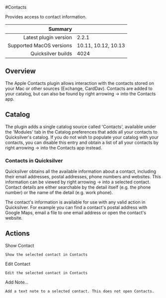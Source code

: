 #Contacts

Provides access to contact information.

 Summary                  | &nbsp; 
-------------------------:|:--------------------
 Latest plugin version    | 2.2.1
 Supported MacOS versions | 10.11, 10.12, 10.13
 Quicksilver builds       | 4024


## Overview

The Apple Contacts plugin allows interaction with the contacts stored on your
Mac or other sources (Exchange, CardDav). Contacts are added to your catalog,
but can also be found by right arrowing → into the Contacts app.

## Catalog

The plugin adds a single catalog source called 'Contacts', available under the
'Modules' tab in the Catalog preferences that adds all your contacts to
Quicksilver's catalog. If you do not wish to populate your catalog with your
contacts, you can disable this entry and obtain a list of all your contacts by
right arrowing → into the Contacts app instead.

### Contacts in Quicksilver

Quicksilver obtains all the available information about a contact, including
their email addresses, postal addresses, phone numbers and websites. This
information can be viewed by right arrowing → into a selected contact. Contact
details are either searchable by the detail itself (e.g. the phone number) or
the name of the detail (e.g. work phone).

The contact's information is available for use with any valid action in
Quicksilver. For example you can find a contact's postal address with Google
Maps, email a file to one email address or open the contact's website.

## Actions

Show Contact

    Show the selected contact in Contacts
Edit Contact

    Edit the selected contact in Contacts
Add Note…

    Add a text note to a selected contact. This does not open Contacts.